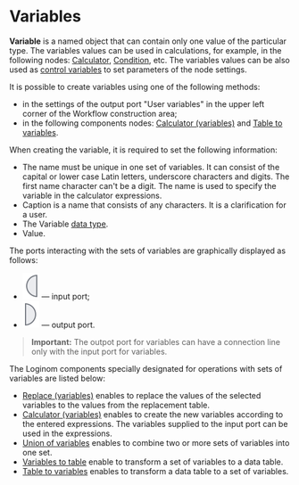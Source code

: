 # Variables

**Variable** is a named object that can contain only one value of the particular type. The variables values can be used in calculations, for example, in the following nodes: [Calculator](../../processors/transformation/calc/README.md),
[Condition](../../processors/control/condition.md),
etc. The variables values can be also used as
[control variables](./control-variables.md)
to set parameters of the node settings.

It is possible to create variables using one of the following methods:

* in the settings of the output port "User variables" in the upper left corner of the Workflow construction area;
* in the following components nodes: [Calculator (variables)](../../processors/variables/variables-calc.md) and [Table to variables](../../processors/variables/variables-from-table.md).

When creating the variable, it is required to set the following information:

* The name must be unique in one set of variables. It can consist of the capital or lower case Latin letters, underscore characters and digits. The first name character can't be a digit. The name is used to specify the variable in the calculator expressions.
* Caption is a name that consists of any characters. It is a clarification for a user.
* The Variable [data type](../../data/datatype.md).
* Value.

The ports interacting with the sets of variables are graphically displayed as follows:

* ![](../../images/icons/app/node/ports/inputs/variable_inactive.svg) — input port;
* ![](../../images/icons/app/node/ports/outputs/variable_inactive.svg) — output port.

> **Important:** The outpot port for variables can have a connection line only with the input port for variables.

The Loginom components specially designated for operations with sets of variables are listed below:

* [Replace (variables)](../../processors/variables/variables-replace.md) enables to replace the values of the selected variables to the values from the replacement table.
* [Calculator (variables)](../../processors/variables/variables-calc.md) enables to create the new variables according to the entered expressions. The variables supplied to the input port can be used in the expressions.
* [Union of variables](../../processors/variables/variables-union.md) enables to combine two or more sets of variables into one set.
* [Variables to table](../../processors/variables/variables-to-table.md) enable to transform a set of variables to a data table.
* [Table to variables](../../processors/variables/variables-from-table.md) enables to transform a data table to a set of variables.
